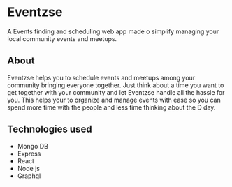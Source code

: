 # Eventzse 
A Events finding and scheduling web app made o simplify managing your local community events and meetups.

## About
Eventzse helps you to schedule events and meetups among your community bringing everyone together. Just think about a time you want to get together with your community and let Eventzse handle all the hassle for you.
This helps your to organize and manage events with ease so you can spend more time with the people and less time thinking about the D day.

## Technologies used
- Mongo DB
- Express
- React
- Node js
- Graphql